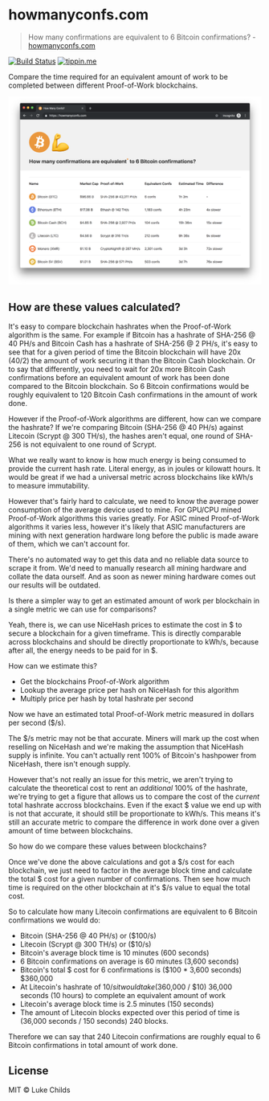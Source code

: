 # howmanyconfs.com

> How many confirmations are equivalent to 6 Bitcoin confirmations? - [howmanyconfs.com](https://howmanyconfs.com)

[![Build Status](https://travis-ci.com/lukechilds/howmanyconfs.com.svg?branch=master)](https://travis-ci.com/lukechilds/howmanyconfs.com)
[![tippin.me](https://badgen.net/badge/%E2%9A%A1%EF%B8%8Ftippin.me/@lukechilds/F0918E)](https://tippin.me/@lukechilds)

Compare the time required for an equivalent amount of work to be completed between different Proof-of-Work blockchains.

[![](/screenshot.png)](https://howmanyconfs.com)

## How are these values calculated?

It's easy to compare blockchain hashrates when the Proof-of-Work algorithm is the same. For example if Bitcoin has a hashrate of SHA-256 @ 40 PH/s and Bitcoin Cash has a hashrate of SHA-256 @ 2 PH/s, it's easy to see that for a given period of time the Bitcoin blockchain will have 20x (40/2) the amount of work securing it than the Bitcoin Cash blockchain. Or to say that differently, you need to wait for 20x more Bitcoin Cash confirmations before an equivalent amount of work has been done compared to the Bitcoin blockchain. So 6 Bitcoin confirmations would be roughly equivalent to 120 Bitcoin Cash confirmations in the amount of work done.

However if the Proof-of-Work algorithms are different, how can we compare the hashrate? If we're comparing Bitcoin (SHA-256 @ 40 PH/s) against Litecoin (Scrypt @ 300 TH/s), the hashes aren't equal, one round of SHA-256 is not equivalent to one round of Scrypt.

What we really want to know is how much energy is being consumed to provide the current hash rate. Literal energy, as in joules or kilowatt hours. It would be great if we had a universal metric across blockchains like kWh/s to measure immutability.

However that's fairly hard to calculate, we need to know the average power consumption of the average device used to mine. For GPU/CPU mined Proof-of-Work algorithms this varies greatly. For ASIC mined Proof-of-Work algorithms it varies less, however it's likely that ASIC manufacturers are mining with next generation hardware long before the public is made aware of them, which we can't account for.

There's no automated way to get this data and no reliable data source to scrape it from. We'd need to manually research all mining hardware and collate the data ourself. And as soon as newer mining hardware comes out our results will be outdated.

Is there a simpler way to get an estimated amount of work per blockchain in a single metric we can use for comparisons?

Yeah, there is, we can use NiceHash prices to estimate the cost in $ to secure a blockchain for a given timeframe. This is directly comparable across blockchains and should be directly proportionate to kWh/s, because after all, the energy needs to be paid for in $.

How can we estimate this?

- Get the blockchains Proof-of-Work algorithm
- Lookup the average price per hash on NiceHash for this algorithm
- Multiply price per hash by total hashrate per second

Now we have an estimated total Proof-of-Work metric measured in dollars per second ($/s).

The $/s metric may not be that accurate. Miners will mark up the cost when reselling on NiceHash and we're making the assumption that NiceHash supply is infinite. You can't actually rent 100% of Bitcoin's hashpower from NiceHash, there isn't enough supply.

However that's not really an issue for this metric, we aren't trying to calculate the theoretical cost to rent an *additional* 100% of the hashrate, we're trying to get a figure that allows us to compare the cost of the *current* total hashrate accross blockchains. Even if the exact $ value we end up with is not that accurate, it should still be proportionate to kWh/s. This means it's still an accurate metric to compare the difference in work done over a given amount of time between blockchains.

So how do we compare these values between blockchains?

Once we've done the above calculations and got a $/s cost for each blockchain, we just need to factor in the average block time and calculate the total $ cost for a given number of confirmations. Then see how much time is required on the other blockchain at it's $/s value to equal the total cost.

So to calculate how many Litecoin confirmations are equivalent to 6 Bitcoin confirmations we would do:

- Bitcoin (SHA-256 @ 40 PH/s) or ($100/s)
- Litecoin (Scrypt @ 300 TH/s) or ($10/s)
- Bitcoin's average block time is 10 minutes (600 seconds)
- 6 Bitcoin confirmations on average is 60 minutes (3,600 seconds)
- Bitcoin's total $ cost for 6 confirmations is ($100 * 3,600 seconds) $360,000
- At Litecoin's hashrate of $10/s it would take ($360,000 / $10) 36,000 seconds (10 hours) to complete an equivalent amount of work
- Litecoin's average block time is 2.5 minutes (150 seconds)
- The amount of Litecoin blocks expected over this period of time is (36,000 seconds / 150 seconds) 240 blocks.

Therefore we can say that 240 Litecoin confirmations are roughly equal to 6 Bitcoin confirmations in total amount of work done.


## License

MIT © Luke Childs
